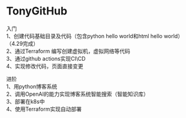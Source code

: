# TonyGitHub
入门  
    1、创建代码基础目录及代码（包含python hello world和html hello world）（4.29完成）  
    2、通过Terraform 编写创建虚拟机，虚拟网络等代码  
    3、通过github actions实现CI\CD  
    4、实现修改代码，页面直接变更  

进阶  
    1、用python博客系统  
    2、调用OpenAI的能力实现博客系统智能搜索（智能知识库）  
    3、部署在k8s中  
    4、使用Terraform实现自动部署  